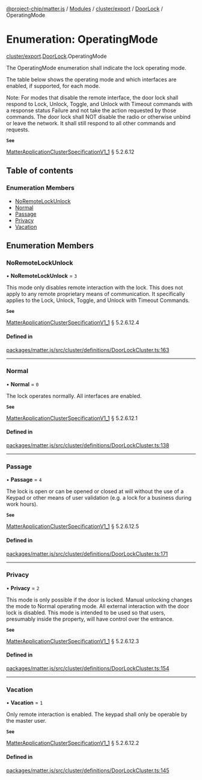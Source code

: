 [@project-chip/matter.js](../README.md) / [Modules](../modules.md) / [cluster/export](../modules/cluster_export.md) / [DoorLock](../modules/cluster_export.DoorLock.md) / OperatingMode

# Enumeration: OperatingMode

[cluster/export](../modules/cluster_export.md).[DoorLock](../modules/cluster_export.DoorLock.md).OperatingMode

The OperatingMode enumeration shall indicate the lock operating mode.

The table below shows the operating mode and which interfaces are enabled, if supported, for each mode.

Note: For modes that disable the remote interface, the door lock shall respond to Lock, Unlock, Toggle, and
Unlock with Timeout commands with a response status Failure and not take the action requested by those commands.
The door lock shall NOT disable the radio or otherwise unbind or leave the network. It shall still respond to
all other commands and requests.

**`See`**

[MatterApplicationClusterSpecificationV1_1](../interfaces/spec_export.MatterApplicationClusterSpecificationV1_1.md) § 5.2.6.12

## Table of contents

### Enumeration Members

- [NoRemoteLockUnlock](cluster_export.DoorLock.OperatingMode.md#noremotelockunlock)
- [Normal](cluster_export.DoorLock.OperatingMode.md#normal)
- [Passage](cluster_export.DoorLock.OperatingMode.md#passage)
- [Privacy](cluster_export.DoorLock.OperatingMode.md#privacy)
- [Vacation](cluster_export.DoorLock.OperatingMode.md#vacation)

## Enumeration Members

### NoRemoteLockUnlock

• **NoRemoteLockUnlock** = ``3``

This mode only disables remote interaction with the lock. This does not apply to any remote proprietary
means of communication. It specifically applies to the Lock, Unlock, Toggle, and Unlock with Timeout
Commands.

**`See`**

[MatterApplicationClusterSpecificationV1_1](../interfaces/spec_export.MatterApplicationClusterSpecificationV1_1.md) § 5.2.6.12.4

#### Defined in

[packages/matter.js/src/cluster/definitions/DoorLockCluster.ts:163](https://github.com/project-chip/matter.js/blob/be83914/packages/matter.js/src/cluster/definitions/DoorLockCluster.ts#L163)

___

### Normal

• **Normal** = ``0``

The lock operates normally. All interfaces are enabled.

**`See`**

[MatterApplicationClusterSpecificationV1_1](../interfaces/spec_export.MatterApplicationClusterSpecificationV1_1.md) § 5.2.6.12.1

#### Defined in

[packages/matter.js/src/cluster/definitions/DoorLockCluster.ts:138](https://github.com/project-chip/matter.js/blob/be83914/packages/matter.js/src/cluster/definitions/DoorLockCluster.ts#L138)

___

### Passage

• **Passage** = ``4``

The lock is open or can be opened or closed at will without the use of a Keypad or other means of user
validation (e.g. a lock for a business during work hours).

**`See`**

[MatterApplicationClusterSpecificationV1_1](../interfaces/spec_export.MatterApplicationClusterSpecificationV1_1.md) § 5.2.6.12.5

#### Defined in

[packages/matter.js/src/cluster/definitions/DoorLockCluster.ts:171](https://github.com/project-chip/matter.js/blob/be83914/packages/matter.js/src/cluster/definitions/DoorLockCluster.ts#L171)

___

### Privacy

• **Privacy** = ``2``

This mode is only possible if the door is locked. Manual unlocking changes the mode to Normal operating
mode. All external interaction with the door lock is disabled. This mode is intended to be used so that
users, presumably inside the property, will have control over the entrance.

**`See`**

[MatterApplicationClusterSpecificationV1_1](../interfaces/spec_export.MatterApplicationClusterSpecificationV1_1.md) § 5.2.6.12.3

#### Defined in

[packages/matter.js/src/cluster/definitions/DoorLockCluster.ts:154](https://github.com/project-chip/matter.js/blob/be83914/packages/matter.js/src/cluster/definitions/DoorLockCluster.ts#L154)

___

### Vacation

• **Vacation** = ``1``

Only remote interaction is enabled. The keypad shall only be operable by the master user.

**`See`**

[MatterApplicationClusterSpecificationV1_1](../interfaces/spec_export.MatterApplicationClusterSpecificationV1_1.md) § 5.2.6.12.2

#### Defined in

[packages/matter.js/src/cluster/definitions/DoorLockCluster.ts:145](https://github.com/project-chip/matter.js/blob/be83914/packages/matter.js/src/cluster/definitions/DoorLockCluster.ts#L145)
